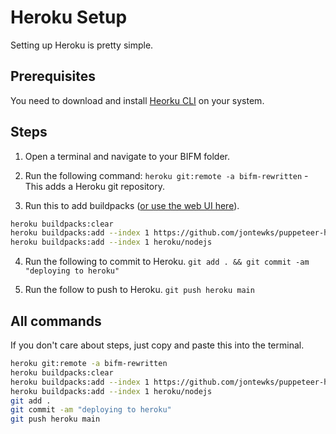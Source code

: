 # Heroku Setup

Setting up Heroku is pretty simple.

## Prerequisites

You need to download and install [Heorku CLI](https://devcenter.heroku.com/articles/heroku-cli) on your system.

## Steps

1. Open a terminal and navigate to your BIFM folder.

2. Run the following command: `heroku git:remote -a bifm-rewritten` - This adds a Heroku git repository.

3. Run this to add buildpacks ([or use the web UI here](https://files.gay/r/d1doA/Screenshot%20from%202022-06-22%2015-56-05.png)).

```sh
heroku buildpacks:clear
heroku buildpacks:add --index 1 https://github.com/jontewks/puppeteer-heroku-buildpack
heroku buildpacks:add --index 1 heroku/nodejs
```

4. Run the following to commit to Heroku. `git add . && git commit -am "deploying to heroku"`

5. Run the follow to push to Heroku. `git push heroku main`

## All commands

If you don't care about steps, just copy and paste this into the terminal.

```sh
heroku git:remote -a bifm-rewritten
heroku buildpacks:clear
heroku buildpacks:add --index 1 https://github.com/jontewks/puppeteer-heroku-buildpack
heroku buildpacks:add --index 1 heroku/nodejs
git add . 
git commit -am "deploying to heroku"
git push heroku main
```